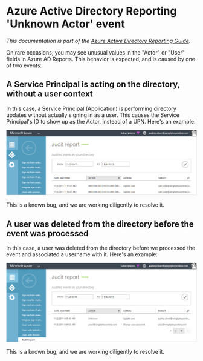 <properties
   pageTitle="Azure Active Directory Reporting 'Unknown Actor' | Microsoft Azure"
   description="Description of the 'Unknown Actor' event in Azure Active Directory Reports"
   services="active-directory"
   documentationCenter=""
   authors="kenhoff"
   manager="mbaldwin"
   editor=""/>

<tags
   ms.service="active-directory"
   ms.devlang="na"
   ms.topic="article"
   ms.tgt_pltfrm="na"
   ms.workload="identity"
   ms.date="12/07/2015"
   ms.author="kenhoff"/>

# Azure Active Directory Reporting 'Unknown Actor' event
*This documentation is part of the [Azure Active Directory Reporting Guide](active-directory-reporting-guide.md).*

On rare occasions, you may see unusual values in the "Actor" or "User" fields in Azure AD Reports. This behavior is expected, and is caused by one of two events:

## A Service Principal is acting on the directory, without a user context
In this case, a Service Principal (Application) is performing directory updates without actually signing in as a user. This causes the Service Principal's ID to show up as the Actor, instead of a UPN. Here's an example:

![](./media/active-directory-reporting-unknown-actor/spd-actor.png)

This is a known bug, and we are working diligently to resolve it.

## A user was deleted from the directory before the event was processed
In this case, a user was deleted from the directory before we processed the event and associated a username with it. Here's an example:

![](./media/active-directory-reporting-unknown-actor/unknown-actor.png)

This is a known bug, and we are working diligently to resolve it.

<!-- ![](./media/active-directory-reporting-unknown-actor/uid-actor.png) -->
